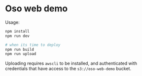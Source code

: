 # Oso web demo

Usage:

```sh
npm install
npm run dev

# when its time to deploy
npm run build
npm run upload
```

Uploading requires `awscli` to be installed, and authenticated with credentials
that have access to the `s3://oso-web-demo` bucket.
